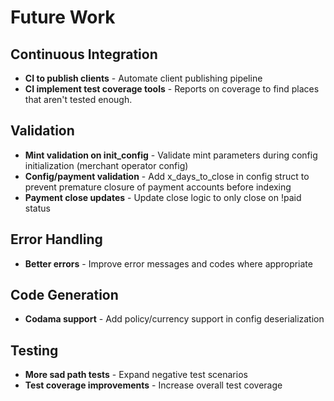 # Future Work

## Continuous Integration
- **CI to publish clients** - Automate client publishing pipeline
- **CI implement test coverage tools** - Reports on coverage to find places that aren't tested enough.

## Validation
- **Mint validation on init_config** - Validate mint parameters during config initialization (merchant operator config)
- **Config/payment validation** - Add x_days_to_close in config struct to prevent premature closure of payment accounts before indexing
- **Payment close updates** - Update close logic to only close on !paid status

## Error Handling
- **Better errors** - Improve error messages and codes where appropriate

## Code Generation
- **Codama support** - Add policy/currency support in config deserialization

## Testing
- **More sad path tests** - Expand negative test scenarios
- **Test coverage improvements** - Increase overall test coverage
